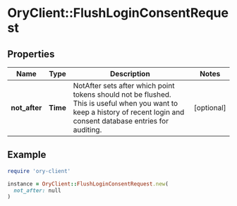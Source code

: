 # OryClient::FlushLoginConsentRequest

## Properties

| Name | Type | Description | Notes |
| ---- | ---- | ----------- | ----- |
| **not_after** | **Time** | NotAfter sets after which point tokens should not be flushed. This is useful when you want to keep a history of recent login and consent database entries for auditing. | [optional] |

## Example

```ruby
require 'ory-client'

instance = OryClient::FlushLoginConsentRequest.new(
  not_after: null
)
```

